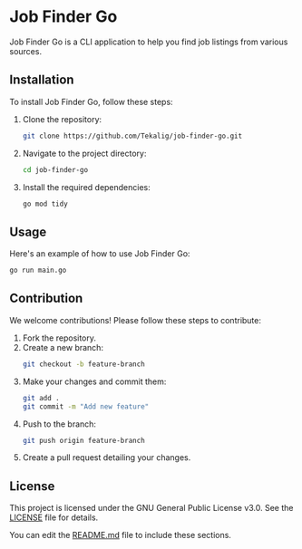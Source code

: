 # Job Finder Go

Job Finder Go is a CLI application to help you find job listings from various sources.

## Installation

To install Job Finder Go, follow these steps:

1. Clone the repository:
    ```sh
    git clone https://github.com/Tekalig/job-finder-go.git
    ```
2. Navigate to the project directory:
    ```sh
    cd job-finder-go
    ```
3. Install the required dependencies:
    ```sh
    go mod tidy
    ```

## Usage

Here's an example of how to use Job Finder Go:

```sh
go run main.go
```

## Contribution

We welcome contributions! Please follow these steps to contribute:

1. Fork the repository.
2. Create a new branch:
    ```sh
    git checkout -b feature-branch
    ```
3. Make your changes and commit them:
    ```sh
    git add .
    git commit -m "Add new feature"
    ```
4. Push to the branch:
    ```sh
    git push origin feature-branch
    ```
5. Create a pull request detailing your changes.

## License

This project is licensed under the GNU General Public License v3.0. See the [LICENSE](LICENSE) file for details.

You can edit the [README.md](https://github.com/Tekalig/job-finder-go/edit/main/README.md) file to include these sections.

